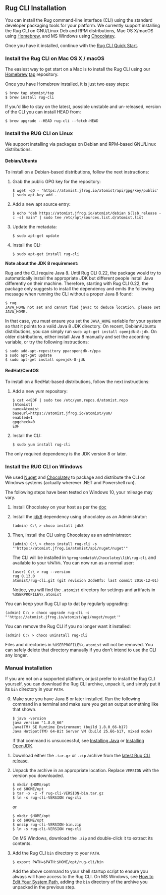 ## Rug CLI Installation

You can install the Rug command-line interface (CLI) using the
standard developer packaging tools for your platform.  We currently
support installing the Rug CLI on GNU/Linux Deb and RPM distributions,
Mac OS X/macOS using [Homebrew][brew], and MS Windows
using [Chocolatey][choco].

[brew]: http://brew.sh/
[choco]: https://chocolatey.org/

Once you have it installed, continue with
the [Rug CLI Quick Start](/quick-starts/rug-cli/).

### Install the Rug CLI on Mac OS X / macOS

The easiest way to get start on a Mac is to install the Rug CLI using
our [Homebrew][brew] [tap][] repository.

[tap]: https://github.com/Homebrew/homebrew/tree/master/share/doc/homebrew#readme

Once you have Homebrew installed, it is just two easy steps:

```
$ brew tap atomist/tap
$ brew install rug-cli
```

If you'd like to stay on the latest, possible unstable and un-released, version of the CLI you can install HEAD from:

```
$ brew upgrade --HEAD rug-cli --fetch-HEAD
```

### Install the RUG CLI on Linux

We support installing via packages on Debian and RPM-based GNU/Linux
distributions.

#### Debian/Ubuntu

To install on a Debian-based distributions, follow the next instructions:

1.  Grab the public GPG key for the repository:

        $ wget -qO - 'https://atomist.jfrog.io/atomist/api/gpg/key/public' | sudo apt-key add -

2.  Add a new apt source entry:

        $ echo "deb https://atomist.jfrog.io/atomist/debian $(lsb_release -c -s) main" | sudo tee /etc/apt/sources.list.d/atomist.list

3.  Update the metadata:

        $ sudo apt-get update

4.  Install the CLI:

        $ sudo apt-get install rug-cli

**Note about the JDK 8 requirement:**

Rug and the CLI require Java 8. Until Rug CLI 0.22, the package would try
to automatically install the appropriate JDK but different people install Java
differently on their machine. Therefore, starting with Rug CLI 0.22, the package 
only suggests to install the dependency and emits the following message when 
running the CLI without a proper Java 8 found:

```
$ rug
JAVA_HOME not set and cannot find javac to deduce location, please set JAVA_HOME.
```

In that case, you must ensure you set the `JAVA_HOME` variable for your system 
so that it points to a valid Java 8 JDK directory. On recent, Debian/Ubuntu
distributions, you can simply run `sudo apt-get install openjdk-8-jdk`. On older
distributions, either install Java 8 manually and set the according variable,
or try the following instructions:

```
$ sudo add-apt-repository ppa:openjdk-r/ppa
$ sudo apt-get update
$ sudo apt-get install openjdk-8-jdk
```

#### RedHat/CentOS

To install on a RedHat-based distributions, follow the next instructions:

1.  Add a new yum repository:

        $ cat <<EOF | sudo tee /etc/yum.repos.d/atomist.repo
        [Atomist]
        name=Atomist
        baseurl=https://atomist.jfrog.io/atomist/yum/
        enabled=1
        gpgcheck=0
        EOF

2.  Install the CLI:

        $ sudo yum install rug-cli

The only required dependency is the JDK version 8 or later.

### Install the RUG CLI on Windows

We used [Nuget][nuget] and [Chocolatey][choco] to package and
distribute the CLI on Windows systems (actually wherever .NET and
Powershell run).

[nuget]: https://docs.nuget.org/

The following steps have been tested on Windows 10, your mileage may vary.

1.  Install Chocolatey on your host as per
    the [doc](https://chocolatey.org/install)

2.  Install the [jdk8](https://chocolatey.org/packages/jdk8)
    dependency using chocolatey as an Administrator:

        (admin) C:\ > choco install jdk8

3.  Then, install the CLI using Chocolatey as an administrator:

        (admin) C:\ > choco install rug-cli -s "'https://atomist.jfrog.io/atomist/api/nuget/nuget'"

    The CLI will be installed in
    `%programdata%\Chocolatey\lib\rug-cli` and available to your
    `%PATH%`. You can now run as a normal user:

        (user) C:\ > rug --version
        rug 0.13.0
        atomist/rug-cli.git (git revision 2cde8f5: last commit 2016-12-01)

    Notice, you will find the `.atomist` directory for settings and
    artifacts in `%USERPROFILE%\.atomist`

You can keep your Rug CLI up to dat by regularly upgrading:

```
(admin) C:\ > choco upgrade rug-cli -s "'https://atomist.jfrog.io/atomist/api/nuget/nuget'"
```

You can remove the Rug CLI if you no longer want it installed:

```
(admin) C:\ > choco uninstall rug-cli
```

Files and directories in `%USERPROFILE%\.atomist` will not be
removed. You can safely delete that directory manually if you don't
intend to use the CLI any longer.

### Manual installation

If you are not on a supported platform, or just prefer to install the
Rug CLI yourself, you can download the Rug CLI archive, unpack it, and
simply put it its `bin` directory in your `PATH`.

0.  Make sure you have Java 8 or later installed.  Run the following
    command in a terminal and make sure you get an output something
    like that shown.

        $ java -version
        java version "1.8.0_66"
        Java(TM) SE Runtime Environment (build 1.8.0_66-b17)
        Java HotSpot(TM) 64-Bit Server VM (build 25.66-b17, mixed mode)

    If that command is unsuccessful, see [Installing Java][java]
    or [Installing OpenJDK][openjdk].

1.  Download either the `.tar.gz` or `.zip` archive from the
    [latest Rug CLI release][latest].

2.  Unpack the archive in an appropriate location.  Replace `VERSION`
    with the version you downloaded.

        $ mkdir $HOME/opt
        $ cd $HOME/opt
        $ tar -x -z -f rug-cli-VERSION-bin.tar.gz
        $ ln -s rug-cli-VERSION rug-cli

    or

        $ mkdir $HOME/opt
        $ cd $HOME/opt
        $ unzip rug-cli-VERSION-bin.zip
        $ ln -s rug-cli-VERSION rug-cli

    On MS Windows, download the `.zip` and double-click it to extract
    its contents.

3.  Add the Rug CLI `bin` directory to your `PATH`.

        $ export PATH=$PATH:$HOME/opt/rug-cli/bin

    Add the above command to your shell startup script to ensure you
    always will have access to the Rug CLI.  On MS Windows,
    see [How to Edit Your System Path][winpath], adding the `bin`
    directory of the archive you unpacked in the previous step.

[java]: https://java.com/en/download/help/index_installing.xml?os=All+Platforms&j=8&n=20
[openjdk]: http://openjdk.java.net/install/
[latest]: https://github.com/atomist/rug-cli/releases/latest
[winpath]: http://www.howtogeek.com/118594/how-to-edit-your-system-path-for-easy-command-line-access/
